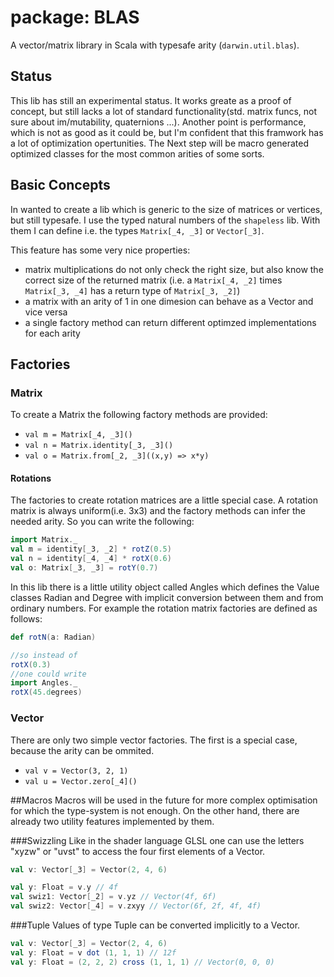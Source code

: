 # package: BLAS

A vector/matrix library in Scala with typesafe arity (`darwin.util.blas`).

## Status
This lib has still an experimental status. It works greate as a proof of concept, but still lacks a lot of standard
functionality(std. matrix funcs, not sure about im/mutability, quaternions ...). 
Another point is performance, which is not as good as it could be, but I'm confident that this
framwork has a lot of optimization opertunities.
The Next step will be macro generated optimized classes for the most common arities of some sorts.

## Basic Concepts
In wanted to create a lib which is generic to the size of matrices or vertices, but still typesafe. I use the typed 
natural numbers of the `shapeless` lib. With them I can define i.e. the types `Matrix[_4, _3]` or `Vector[_3]`.

This feature has some very nice properties:
* matrix multiplications do not only check the right size, but also know the correct size of the returned matrix
(i.e. a `Matrix[_4, _2]` times `Matrix[_3, _4]` has a return type of `Matrix[_3, _2]`)
* a matrix with an arity of 1 in one dimesion can behave as a Vector and vice versa
* a single factory method can return different optimzed implementations for each arity

## Factories

### Matrix
To create a Matrix the following factory methods are provided:
* `val m = Matrix[_4, _3]()`
* `val n = Matrix.identity[_3, _3]()`
* `val o = Matrix.from[_2, _3]((x,y) => x*y)`

#### Rotations
The factories to create rotation matrices are a little special case. A rotation matrix is always uniform(i.e. 3x3) 
and the factory methods can infer the needed arity. So you can write the following:
```scala
import Matrix._
val m = identity[_3, _2] * rotZ(0.5)
val n = identity[_4, _4] * rotX(0.6)
val o: Matrix[_3, _3] = rotY(0.7) 
```

In this lib there is a little utility object called Angles which defines the Value classes Radian and Degree with
implicit conversion between them and from ordinary numbers. For example the rotation matrix factories are defined as 
follows:

```scala
def rotN(a: Radian)

//so instead of
rotX(0.3)
//one could write
import Angles._
rotX(45.degrees)
```

### Vector
There are only two simple vector factories. The first is a special case, because the arity can be ommited.
* `val v = Vector(3, 2, 1)`
* `val u = Vector.zero[_4]()`

##Macros
Macros will be used in the future for more complex optimisation for which the type-system is not enough. 
On the other hand, there are already two utility features implemented by them.

###Swizzling
Like in the shader language GLSL one can use the letters "xyzw" or "uvst" to access the four first elements of a Vector.
```scala
val v: Vector[_3] = Vector(2, 4, 6)

val y: Float = v.y // 4f
val swiz1: Vector[_2] = v.yz // Vector(4f, 6f)
val swiz2: Vector[_4] = v.zxyy // Vector(6f, 2f, 4f, 4f)

```

###Tuple
Values of type Tuple<N> can be converted implicitly to a Vector.
```scala
val v: Vector[_3] = Vector(2, 4, 6)
val y: Float = v dot (1, 1, 1) // 12f
val y: Float = (2, 2, 2) cross (1, 1, 1) // Vector(0, 0, 0)

```


